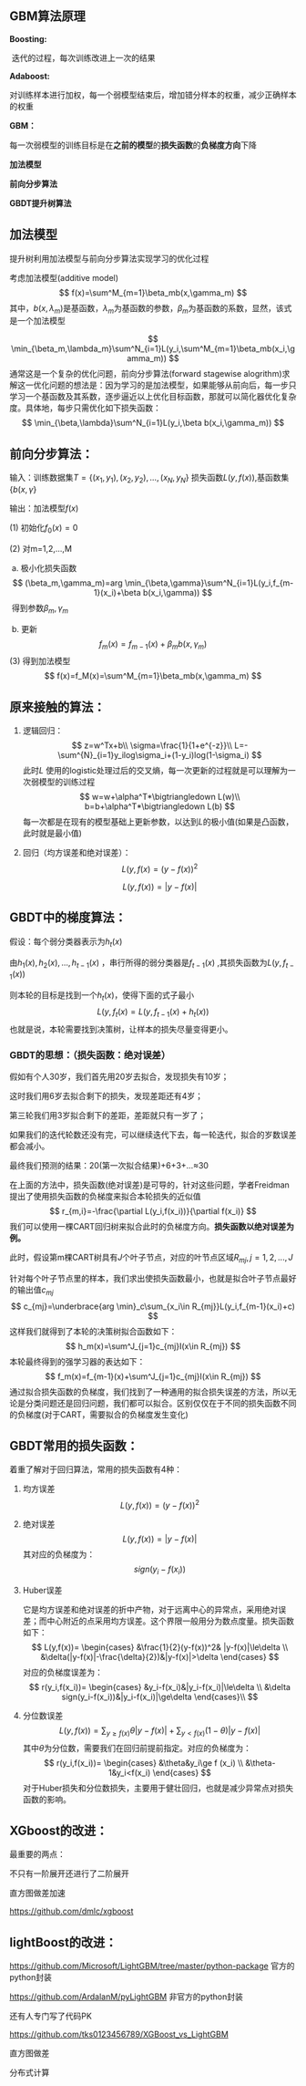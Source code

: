 ## GBM算法原理



**Boosting:**

​	迭代的过程，每次训练改进上一次的结果

**Adaboost:**

​	对训练样本进行加权，每一个弱模型结束后，增加错分样本的权重，减少正确样本的权重

**GBM：**

每一次弱模型的训练目标是在**之前的模型**的**损失函数**的**负梯度方向**下降

**加法模型**

**前向分步算法**

**GBDT提升树算法**

## 加法模型

提升树利用加法模型与前向分步算法实现学习的优化过程

考虑加法模型(additive model)
$$
f(x)=\sum^M_{m=1}\beta_mb(x,\gamma_m)
$$
其中，$b(x,\lambda_m)$是基函数，$\lambda_m$为基函数的参数，$\beta_m$为基函数的系数，显然，该式是一个加法模型

$$
\min_{\beta_m,\lambda_m}\sum^N_{i=1}L(y_i,\sum^M_{m=1}\beta_mb(x_i,\gamma_m))
$$
通常这是一个复杂的优化问题，前向分步算法(forward stagewise alogrithm)求解这一优化问题的想法是：因为学习的是加法模型，如果能够从前向后，每一步只学习一个基函数及其系数，逐步逼近以上优化目标函数，那就可以简化器优化复杂度。具体地，每步只需优化如下损失函数：
$$
\min_{\beta,\lambda}\sum^N_{i=1}L(y_i,\beta b(x_i,\gamma_m))
$$

## 前向分步算法：

输入：训练数据集$T=\{(x_1,y_1),(x_2,y_2),...,(x_N,y_N\}$ 损失函数$L(y,f(x))$,基函数集$\{b(x,\gamma\}$

输出：加法模型$f(x)$

(1) 初始化$f_0(x)=0$

(2) 对m=1,2,...,M

​	a. 极小化损失函数
$$
(\beta_m,\gamma_m)=arg \min_{\beta,\gamma}\sum^N_{i=1}L(y_i,f_{m-1}(x_i)+\beta b(x_i,\gamma))
$$
​		得到参数$\beta_m,\gamma_m$

​	b. 更新
$$
f_m(x)=f_{m-1}(x)+\beta_m b(x,\gamma_m)
$$
(3) 得到加法模型
$$
f(x)=f_M(x)=\sum^M_{m=1}\beta_mb(x,\gamma_m)
$$

## 原来接触的算法：

1. 逻辑回归：
   $$
   z=w^Tx+b\\
   \sigma=\frac{1}{1+e^{-z}}\\
   L=-\sum^{N}_{i=1}y_ilog\sigma_i+(1-y_i)log(1-\sigma_i)
   $$
   此时$L$ 使用的logistic处理过后的交叉熵，每一次更新的过程就是可以理解为一次弱模型的训练过程
   $$
   w=w+\alpha^T*\bigtriangledown L(w)\\
   b=b+\alpha^T*\bigtriangledown L(b)
   $$
   每一次都是在现有的模型基础上更新参数，以达到$L$的极小值(如果是凸函数，此时就是最小值)

2. 回归（均方误差和绝对误差）：
   $$
   L(y,f(x)=(y-f(x))^2
   $$

   $$
   L(y,f(x))=|y-f(x)|
   $$



## GBDT中的梯度算法：

假设：每个弱分类器表示为$h_t(x)$

由$h_1(x),h_2(x),...,h_{t-1}(x)$ ，串行所得的弱分类器是$f_{t-1}(x)$ ,其损失函数为$L(y,f_{t-1}(x))$

则本轮的目标是找到一个$h_t(x)$，使得下面的式子最小
$$
L(y,f_t(x)=L(y,f_{t-1}(x)+h_t(x)) 
$$
也就是说，本轮需要找到决策树，让样本的损失尽量变得更小。

### GBDT的思想：（损失函数：绝对误差）

假如有个人30岁，我们首先用20岁去拟合，发现损失有10岁；

这时我们用6岁去拟合剩下的损失，发现差距还有4岁；

第三轮我们用3岁拟合剩下的差距，差距就只有一岁了；

如果我们的迭代轮数还没有完，可以继续迭代下去，每一轮迭代，拟合的岁数误差都会减小。

最终我们预测的结果：20(第一次拟合结果)+6+3+…≈30

在上面的方法中，损失函数(绝对误差)是可导的，针对这些问题，学者Freidman 提出了使用损失函数的负梯度来拟合本轮损失的近似值
$$
r_{m,i}=-\frac{\partial L(y_i,f(x_i))}{\partial f(x_i)}
$$
我们可以使用一棵CART回归树来拟合此时的负梯度方向。**损失函数以绝对误差为例。**

此时，假设第m棵CART树具有$J​$个叶子节点，对应的叶节点区域$R_{mj},j=1,2,...,J​$ 

针对每个叶子节点里的样本，我们求出使损失函数最小，也就是拟合叶子节点最好的输出值$c_{mj}$
$$
c_{mj}=\underbrace{arg \min}_c\sum_{x_i\in R_{mj}}L(y_i,f_{m-1}(x_i)+c)
$$
这样我们就得到了本轮的决策树拟合函数如下：
$$
h_m(x)=\sum^J_{j=1}c_{mj}I(x\in R_{mj})
$$
本轮最终得到的强学习器的表达如下：
$$
f_m(x)=f_{m-1}(x)+\sum^J_{j=1}c_{mj}I(x\in R_{mj})
$$
通过拟合损失函数的负梯度，我们找到了一种通用的拟合损失误差的方法，所以无论是分类问题还是回归问题，我们都可以拟合。区别仅仅在于不同的损失函数不同的负梯度(对于CART，需要拟合的负梯度发生变化)

## GBDT常用的损失函数：

着重了解对于回归算法，常用的损失函数有4种：

1. 均方误差
   $$
   L(y,f(x))=(y-f(x))^2
   $$

2. 绝对误差
   $$
   L(y,f(x))=|y-f(x)|
   $$
   其对应的负梯度为：
   $$
   sign(y_i-f(x_i))
   $$

3. Huber误差

   它是均方误差和绝对误差的折中产物，对于远离中心的异常点，采用绝对误差；而中心附近的点采用均方误差。这个界限一般用分为数点度量。损失函数如下：
   $$
   L(y,f(x))=
   \begin{cases}
   &\frac{1}{2}(y-f(x))^2& |y-f(x)|\le\delta      \\
   &\delta(|y-f(x)|-\frac{\delta}{2})&|y-f(x)|>\delta
   \end{cases}
   $$
   对应的负梯度误差为：
   $$
   r(y_i,f(x_i))=
   \begin{cases}
   &y_i-f(x_i)&|y_i-f(x_i)|\le\delta      \\
   &\delta sign(y_i-f(x_i))&|y_i-f(x_i)|\ge\delta
   \end{cases}\\
   $$

4. 分位数误差
   $$
   L(y,f(x))=\sum_{y\ge f(x)}\theta|y-f(x)|+\sum_{y<f(x)}(1-\theta)|y-f(x)|
   $$
   其中$\theta$为分位数，需要我们在回归前提前指定。对应的负梯度为：
   $$
   r(y_i,f(x_i))=
   \begin{cases}
   &\theta&y_i\ge f (x_i)                \\
   &\theta-1&y_i<f(x_i)
   \end{cases}
   $$
   对于Huber损失和分位数损失，主要用于健壮回归，也就是减少异常点对损失函数的影响。





## XGboost的改进：

最重要的两点：

不只有一阶展开还进行了二阶展开

直方图做差加速

https://github.com/dmlc/xgboost

## lightBoost的改进：

https://github.com/Microsoft/LightGBM/tree/master/python-package   官方的python封装

https://github.com/ArdalanM/pyLightGBM   非官方的python封装

还有人专门写了代码PK

https://github.com/tks0123456789/XGBoost_vs_LightGBM

直方图做差

分布式计算









